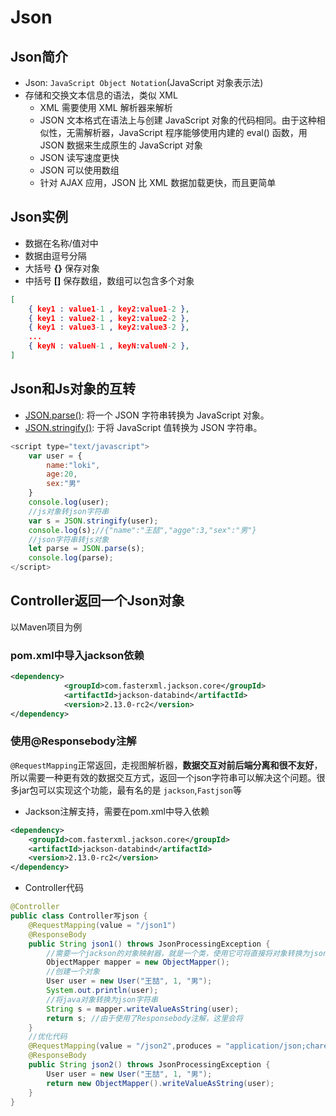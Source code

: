 # Json

## Json简介

+ Json: `JavaScript Object Notation`(JavaScript 对象表示法)
+ 存储和交换文本信息的语法，类似 XML
  + XML 需要使用 XML 解析器来解析
  + JSON 文本格式在语法上与创建 JavaScript 对象的代码相同。由于这种相似性，无需解析器，JavaScript 程序能够使用内建的 eval() 函数，用 JSON 数据来生成原生的 JavaScript 对象
  + JSON 读写速度更快
  + JSON 可以使用数组
  + 针对 AJAX 应用，JSON 比 XML 数据加载更快，而且更简单

## Json实例

+ 数据在名称/值对中
+ 数据由逗号分隔
+ 大括号 **{}** 保存对象
+ 中括号 **[]** 保存数组，数组可以包含多个对象

```json
[
    { key1 : value1-1 , key2:value1-2 }, 
    { key1 : value2-1 , key2:value2-2 }, 
    { key1 : value3-1 , key2:value3-2 }, 
    ...
    { keyN : valueN-1 , keyN:valueN-2 }, 
]
```



## Json和Js对象的互转

- [JSON.parse()](https://www.runoob.com/js/javascript-json-parse.html): 将一个 JSON 字符串转换为 JavaScript 对象。
- [JSON.stringify()](https://www.runoob.com/js/javascript-json-stringify.html): 于将 JavaScript 值转换为 JSON 字符串。

```js
<script type="text/javascript">
    var user = {
        name:"loki",
        age:20,
        sex:"男"
    }
    console.log(user);
    //js对象转json字符串
    var s = JSON.stringify(user);
    console.log(s);//{"name":"王喆","agge":3,"sex":"男"}
    //json字符串转js对象
    let parse = JSON.parse(s);
    console.log(parse);
</script>
```

## Controller返回一个Json对象

以Maven项目为例

### pom.xml中导入jackson依赖

```xml
<dependency>
            <groupId>com.fasterxml.jackson.core</groupId>
            <artifactId>jackson-databind</artifactId>
            <version>2.13.0-rc2</version>
</dependency>
```

### 使用@Responsebody注解

`@RequestMapping`正常返回，走视图解析器，**数据交互对前后端分离和很不友好**，所以需要一种更有效的数据交互方式，返回一个json字符串可以解决这个问题。很多jar包可以实现这个功能，最有名的是 `jackson`,`Fastjson`等

+ Jackson注解支持，需要在pom.xml中导入依赖

```xml
<dependency>
	<groupId>com.fasterxml.jackson.core</groupId>
	<artifactId>jackson-databind</artifactId>
	<version>2.13.0-rc2</version>
</dependency>
```

+ Controller代码

```java
@Controller
public class Controller写json {
    @RequestMapping(value = "/json1")
    @ResponseBody
    public String json1() throws JsonProcessingException {
        //需要一个jackson的对象映射器，就是一个类，使用它可将直接将对象转换为json字符串
        ObjectMapper mapper = new ObjectMapper();
        //创建一个对象
        User user = new User("王喆", 1, "男");
        System.out.println(user);
        //将java对象转换为json字符串
        String s = mapper.writeValueAsString(user);
        return s; //由于使用了Responsebody注解，这里会将
    }
    //优化代码
    @RequestMapping(value = "/json2",produces = "application/json;charest=utf-8")
    @ResponseBody
    public String json2() throws JsonProcessingException {  
        User user = new User("王喆", 1, "男");
        return new ObjectMapper().writeValueAsString(user);
    }
}

```

​		